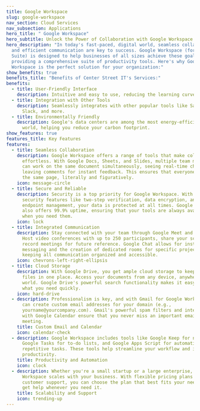 ```yaml
---
title: Google Workspace
slug: google-workspace
nav_section: Cloud Services
nav_subsection: Applications
hero_title: " Google Workspace"
hero_subtitle: Unlock the Power of Collaboration with Google Workspace
hero_description: "In today's fast-paced, digital world, seamless collaboration
  and efficient communication are key to success. Google Workspace (formerly G
  Suite) is designed to help businesses of all sizes achieve these goals by
  providing a comprehensive suite of productivity tools. Here's why Google
  Workspace is the perfect solution for your organization:"
show_benefits: true
benefits_title: "Benefits of Center Street IT's Services:"
benefits:
  - title: User-Friendly Interface
    description: Intuitive and easy to use, reducing the learning curve for new users.
  - title: Integration with Other Tools
    description: Seamlessly integrates with other popular tools like Salesforce,
      Slack, and more.
  - title: Environmentally Friendly
    description: Google's data centers are among the most energy-efficient in the
      world, helping you reduce your carbon footprint.
show_features: true
features_title: Key Features
features:
  - title: Seamless Collaboration
    description: Google Workspace offers a range of tools that make collaboration
      effortless. With Google Docs, Sheets, and Slides, multiple team members
      can work on the same document simultaneously, seeing real-time changes and
      leaving comments for instant feedback. This ensures that everyone is on
      the same page, literally and figuratively.
    icon: message-circle
  - title: Secure and Reliable
    description: Security is a top priority for Google Workspace. With advanced
      security features like two-step verification, data encryption, and
      endpoint management, your data is protected at all times. Google Workspace
      also offers 99.9% uptime, ensuring that your tools are always available
      when you need them.
    icon: lock
  - title: Integrated Communication
    description: Stay connected with your team through Google Meet and Google Chat.
      Host video conferences with up to 250 participants, share your screen, and
      record meetings for future reference. Google Chat allows for instant
      messaging and the creation of dedicated rooms for specific projects,
      keeping all communication organized and accessible.
    icon: chevrons-left-right-ellipsis
  - title: Cloud Storage
    description: With Google Drive, you get ample cloud storage to keep all your
      files in one place. Access your documents from any device, anywhere in the
      world. Google Drive's powerful search functionality makes it easy to find
      what you need quickly.
    icon: hard-drive
  - description: Professionalism is key, and with Gmail for Google Workspace, you
      can create custom email addresses for your domain (e.g.,
      yourname@yourcompany.com). Gmail's powerful spam filters and integration
      with Google Calendar ensure that you never miss an important email or
      meeting.
    title: Custom Email and Calendar
    icon: calendar-check
  - description: Google Workspace includes tools like Google Keep for note-taking,
      Google Tasks for to-do lists, and Google Apps Script for automating
      repetitive tasks. These tools help streamline your workflow and increase
      productivity.
    title: Productivity and Automation
    icon: clock
  - description: Whether you're a small startup or a large enterprise, Google
      Workspace scales with your business. With flexible pricing plans and 24/7
      customer support, you can choose the plan that best fits your needs and
      get help whenever you need it.
    title: Scalability and Support
    icon: trending-up
---
```

